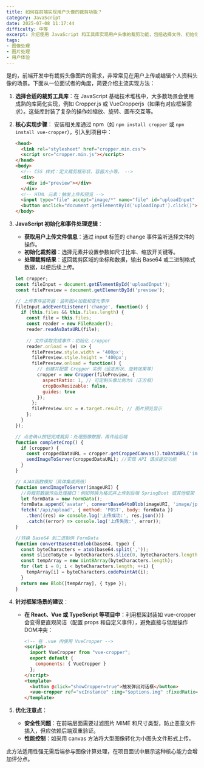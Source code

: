 ```yaml
---
title: 如何在前端实现用户头像的裁剪功能？
category: JavaScript
date: 2025-07-08 11:17:44
difficulty: 中等
excerpt: 介绍使用 JavaScript 和工具库实现用户头像的裁剪功能，包括选择文件、初始化裁剪器和处理结果数据。
tags:
- 图像处理
- 图片处理
- 用户体验
---
```

是的，前端开发中有裁剪头像图片的需求，非常常见在用户上传或编辑个人资料头像的场景。下面从一位面试者的角度，简要介绍主流实现方法：

1. **选择合适的裁剪工具库**：在 JavaScript 基础技术堆栈中，大多数场景会使用成熟的库简化实现，例如 Cropper.js 或 VueCropperjs（如果有对应框架需求）。这些库封装了复杂的操作如缩放、旋转、画布交互等。

2. **核心实现步骤**：
   安装相关库通过 npm（如 `npm install cropper` 或 `npm install vue-cropper`），引入到项目中：
   
   ```html
   <head>
     <link rel="stylesheet" href="cropper.min.css">
     <script src="cropper.min.js"></script>
   </head>
   <body>
     <!-- CSS 样式：定义裁剪框形状、容器大小等。 -->
     <div>
       <div id="preview"></div>
     </div>
     <!-- HTML 元素：触发上传和预览 -->
     <input type="file" accept="image/*" name="file" id="uploadInput" hidden>
     <button onclick="document.getElementById('uploadInput').click()">上传头像</button>
   </body>
   ```

3. **JavaScript 初始化和事件处理逻辑**：
   - **获取用户上传文件信息**：通过 input 标签的 change 事件监听选择文件的操作。
   - **初始化裁剪器**：选择元素并设置参数如尺寸比率、缩放开关键等。
   - **处理裁剪结果**：返回裁剪区域的坐标和数据，输出 Base64 或二进制格式数据，以便后续上传。

   ```javascript
   let cropper;
   const fileInput = document.getElementById('uploadInput');
   const filePreview = document.getElementById('preview');
   
   // 上传事件监听器：监听图片加载和变化事件
   fileInput.addEventListener('change', function() {
     if (this.files && this.files.length) {
       const file = this.files;
       const reader = new FileReader();
       reader.readAsDataURL(file);
       
       // 文件读取完成事件：初始化 cropper
       reader.onload = (e) => {
         filePreview.style.width = '400px';
         filePreview.style.height = '400px';
         filePreview.onload = function() {
           // 创建并配置 Cropper 实例（设定形状、旋转效果等）
           cropper = new Cropper(filePreview, {
             aspectRatio: 1, // 可定制头像比例为1（正方框）
             cropBoxResizable: false,
             guides: true
           });
         };
         filePreview.src = e.target.result; // 图片预览显示
       };
     }
   });
   
   // 点击确认按钮完成裁剪：处理图像数据，再传给后端 
   function completeCrop() {
     if (cropper) {
       const croppedDataURL = cropper.getCroppedCanvas().toDataURL('image/jpeg');
       sendImageToServer(croppedDataURL); //实现 API 请求提交功能
     }
   }
   
   // AJAX函数模拟（具体集成网络）
   function sendImageToServer(imageURI) {
     //将裁剪数据传后处理接口：例如转换为格式并上传到后端 SpringBoot 或其他框架
     let formData = new FormData();
     formData.append('avatar', convertBase64toBlob(imageURI, 'image/jpeg'));
     fetch('/api/upload', { method: 'POST', body: formData })
       .then((res) => console.log('上传成功:', res.json()))
       .catch((error) => console.log('上传失败:', error));
   }
   
   //转换 Base64 到二进制供 FormData
   function convertBase64toBlob(base64, type) {
     const byteCharacters = atob(base64.split(','));
     const sliceToByte = byteCharacters.slice(0, byteCharacters.length);
     const tempArray = new Uint8Array(byteCharacters.length);
     for (let i = 0; i < byteCharacters.length; ++i) {
       tempArray[i] = byteCharacters.codePointAt(i);
     }
     return new Blob([tempArray], { type });
   }
   ```

4. **针对框架场景的建议**：
   - **在 React、Vue 或 TypeScript 等项目中**：利用框架封装如 vue-cropper 会变得更直观简洁（配置 props 和自定义事件），避免直接与低层操作DOM冲突：
     ```html
     <!-- 在 .vue 内使用 VueCropper -->
     <script>
       import VueCropper from "vue-cropper";
       export default {
         components: { VueCropper }
       };
     </script>
     <template>
       <button @click="showCropper=true">触发弹出对话框</button>
       <vue-cropper ref="vcInstance" :img="$options.img" :fixedRatio="true" />
     </template>
     ```

5. **优化注意点**：
   - **安全性问题**：在前端层面需要过滤图片 MIME 和尺寸类型，防止恶意文件插入，但应依赖后端双重验证。
   - **性能控制**：如采用 canvas 方法将大型图像转化为小图头文件形式上传。

此方法适用性强无需后端参与图像计算处理，在项目面试中展示这种核心能力会增加评分点。
